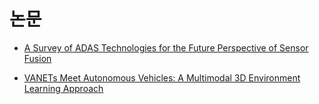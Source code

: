 # 논문 

- [A Survey of ADAS Technologies for the Future Perspective of Sensor Fusion](https://link.springer.com/chapter/10.1007/978-3-319-45246-3_13)

- [VANETs Meet Autonomous Vehicles: A Multimodal 3D Environment Learning Approach](https://arxiv.org/abs/1705.08624)